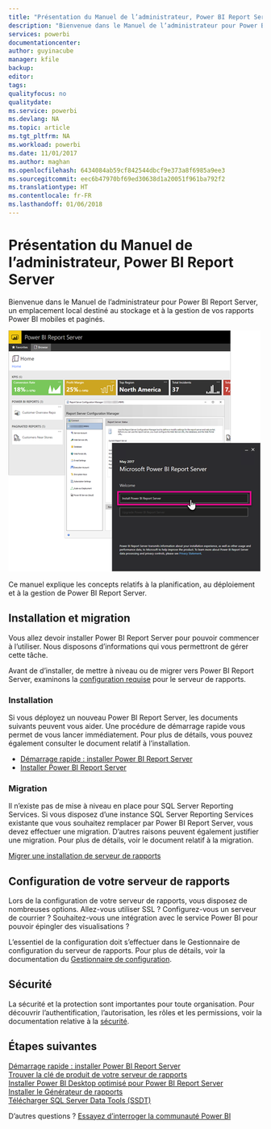```yaml
---
title: "Présentation du Manuel de l’administrateur, Power BI Report Server"
description: "Bienvenue dans le Manuel de l’administrateur pour Power BI Report Server, un emplacement local destiné au stockage et à la gestion de vos rapports Power BI mobiles et paginés."
services: powerbi
documentationcenter: 
author: guyinacube
manager: kfile
backup: 
editor: 
tags: 
qualityfocus: no
qualitydate: 
ms.service: powerbi
ms.devlang: NA
ms.topic: article
ms.tgt_pltfrm: NA
ms.workload: powerbi
ms.date: 11/01/2017
ms.author: maghan
ms.openlocfilehash: 6434084ab59cf842544dbcf9e373a8f6985a9ee3
ms.sourcegitcommit: eec6b47970bf69ed30638d1a20051f961ba792f2
ms.translationtype: HT
ms.contentlocale: fr-FR
ms.lasthandoff: 01/06/2018
---
```

# <a name="administrator-handbook-overview-power-bi-report-server"></a>Présentation du Manuel de l’administrateur, Power BI Report Server
Bienvenue dans le Manuel de l’administrateur pour Power BI Report Server, un emplacement local destiné au stockage et à la gestion de vos rapports Power BI mobiles et paginés.

![](media/admin-handbook-overview/admin-handbook.png)

Ce manuel explique les concepts relatifs à la planification, au déploiement et à la gestion de Power BI Report Server.

## <a name="installing-and-migration"></a>Installation et migration
Vous allez devoir installer Power BI Report Server pour pouvoir commencer à l’utiliser. Nous disposons d’informations qui vous permettront de gérer cette tâche.

Avant de d’installer, de mettre à niveau ou de migrer vers Power BI Report Server, examinons la [configuration requise](system-requirements.md) pour le serveur de rapports.

### <a name="installing"></a>Installation
Si vous déployez un nouveau Power BI Report Server, les documents suivants peuvent vous aider. Une procédure de démarrage rapide vous permet de vous lancer immédiatement. Pour plus de détails, vous pouvez également consulter le document relatif à l’installation.

* [Démarrage rapide : installer Power BI Report Server](quickstart-install-report-server.md)
* [Installer Power BI Report Server](install-report-server.md)

### <a name="migration"></a>Migration
Il n’existe pas de mise à niveau en place pour SQL Server Reporting Services. Si vous disposez d’une instance SQL Server Reporting Services existante que vous souhaitez remplacer par Power BI Report Server, vous devez effectuer une migration. D’autres raisons peuvent également justifier une migration. Pour plus de détails, voir le document relatif à la migration.

[Migrer une installation de serveur de rapports](migrate-report-server.md)

## <a name="configuring-your-report-server"></a>Configuration de votre serveur de rapports
Lors de la configuration de votre serveur de rapports, vous disposez de nombreuses options. Allez-vous utiliser SSL ? Configurez-vous un serveur de courrier ? Souhaitez-vous une intégration avec le service Power BI pour pouvoir épingler des visualisations ?

L’essentiel de la configuration doit s’effectuer dans le Gestionnaire de configuration du serveur de rapports. Pour plus de détails, voir la documentation du [Gestionnaire de configuration](https://docs.microsoft.com/sql/reporting-services/install-windows/reporting-services-configuration-manager-native-mode).

## <a name="security"></a>Sécurité
La sécurité et la protection sont importantes pour toute organisation. Pour découvrir l’authentification, l’autorisation, les rôles et les permissions, voir la documentation relative à la [sécurité](https://docs.microsoft.com/sql/reporting-services/security/reporting-services-security-and-protection).

## <a name="next-steps"></a>Étapes suivantes
[Démarrage rapide : installer Power BI Report Server](quickstart-install-report-server.md)  
[Trouver la clé de produit de votre serveur de rapports](find-product-key.md)  
[Installer Power BI Desktop optimisé pour Power BI Report Server](install-powerbi-desktop.md)  
[Installer le Générateur de rapports](https://docs.microsoft.com/sql/reporting-services/install-windows/install-report-builder)  
[Télécharger SQL Server Data Tools (SSDT)](http://go.microsoft.com/fwlink/?LinkID=616714)

D’autres questions ? [Essayez d’interroger la communauté Power BI](https://community.powerbi.com/)

